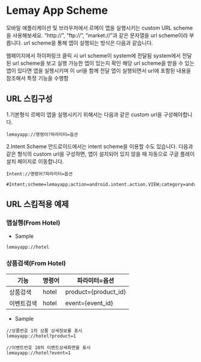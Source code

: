 # Lemay App Scheme

모바일 애플리케이션 및 브라우저에서 르메이 앱을 실행시키는 custom URL scheme을 사용해보세요. “http://”, “ftp://”, “market://”과 같은 문자열을 url scheme이라 부릅니다. 
url scheme을 통해 앱이 실행되는 방식은 다음과 같습니다.

웹페이지에서 하이퍼링크 클릭 시 url scheme이 system에 전달됨
system에서 전달된 url scheme을 보고 실행 가능한 앱이 있는지 확인
해당 url scheme을 받을 수 있는 앱이 있다면 앱을 실행시키며 이 url을 함께 전달
앱이 실행되면서 url에 포함된 내용을 참조해서 특정 기능을 수행함

## URL 스킴구성

1.기본형식
르메이 앱을 실행시키기 위해서는 다음과 같은 custom url을 구성해야합니다.
```
lemayapp://명령어?파라미터=옵션
```
2.Intent Scheme
안드로이드에서는 intent scheme을 이용할 수도 있습니다. 다음과 같은 형식의 custom url을 구성하면, 앱이 설치되어 있지 않을 때 자동으로 구글 플레이 설치 페이지로 이동합니다.
```
Intent://명령어?파라미터=옵션

#Intent;scheme=lemayapp;action=android.intent.action.VIEW;category=android.intent.category.BROWSABLE;package=com.linsy.lemay;end

```

## URL 스킴적용 예제

### 앱실행(From Hotel)

 * Sample
```
lemayapp://hotel
```

### 상품검색(From Hotel)

| 기능  | 명령어  | 파라미터=옵션  |
|---|---|---|
| 상품검색  |  hotel | product={product_id}  |
| 이벤트검색  |  hotel | event={event_id}  |

 * Sample
```
//상품번호 1의 상품 상세정보를 표시
lemayapp://hotel?product=1

//이벤트번호 10의 이벤트상세화면을 표시
lemayapp://hotel?event=1

```
